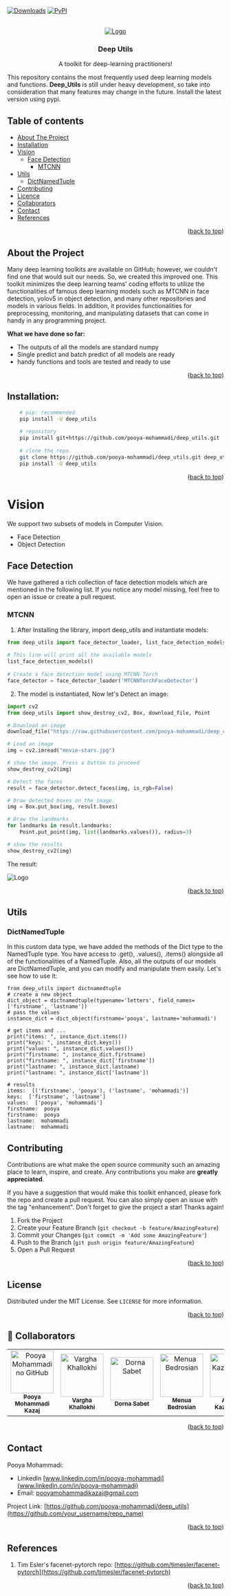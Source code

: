 [![Downloads](https://static.pepy.tech/badge/deep_utils)](https://pepy.tech/project/deep_utils) [![PyPI](https://img.shields.io/pypi/v/deep_utils.svg)](https://pypi.python.org/pypi/deep_utils)
<div id="top"></div>
<!-- PROJECT LOGO -->
<br />
<div align="center">
  <a href="https://github.com/pooya-mohammadi/deep_utils">
    <img src="https://raw.githubusercontent.com/pooya-mohammadi/deep_utils/master/images/logo/deep_utils.png" alt="Logo">
  </a>

<h3 align="center">Deep Utils</h3>

  <p align="center">
    A toolkit for deep-learning practitioners!

</div>

This repository contains the most frequently used deep learning models and functions. **Deep_Utils** is still under
heavy development, so take into consideration that many features may change in the future. Install the latest version using pypi.

## Table of contents

* [About The Project](#about-the-project)
* [Installation](#installation)
* [Vision](#vision)
    * [Face Detection](#face-detection)
        * [MTCNN](#mtcnn)
* [Utils](#utils)
  * [DictNamedTuple](#dictnametuple)
* [Contributing](#Contributing)
* [Licence](#Licence)
* [Collaborators](#Collaborators)
* [Contact](#Contact)
* [References](#references)

<p align="right">(<a href="#top">back to top</a>)</p>

## About the Project
Many deep learning toolkits are available on GitHub; however, we couldn't find one that would suit our needs.
So, we created this improved one. This toolkit minimizes the deep learning teams' coding efforts to utilize the functionalities of famous deep learning models such as MTCNN in face detection, yolov5 in object detection, and many other repositories and models in various fields. In addition, it provides functionalities for preprocessing, monitoring, and manipulating datasets that can come in handy in any programming project.

**What we have done so far:**
* The outputs of all the models are standard numpy
* Single predict and batch predict of all models are ready
* handy functions and tools are tested and ready to use

<p align="right">(<a href="#top">back to top</a>)</p>

## Installation:
```bash
    # pip: recommended
    pip install -U deep_utils
    
    # repository
    pip install git+https://github.com/pooya-mohammadi/deep_utils.git
   
    # clone the repo
    git clone https://github.com/pooya-mohammadi/deep_utils.git deep_utils
    pip install -U deep_utils 
```
<p align="right">(<a href="#top">back to top</a>)</p>

# Vision
We support two subsets of models in Computer Vision. 
* Face Detection
* Object Detection

## Face Detection

We have gathered a rich collection of face detection models which are mentioned in the following list. If you notice any model missing, feel free to open an issue or create a pull request.

### MTCNN

1. After Installing the library, import deep_utils and instantiate models:

```python
from deep_utils import face_detector_loader, list_face_detection_models
    
# This line will print all the available models 
list_face_detection_models()
   
# Create a face detection model using MTCNN-Torch
face_detector = face_detector_loader('MTCNNTorchFaceDetector')
```
2. The model is instantiated, Now let's Detect an image:

```python
import cv2
from deep_utils import show_destroy_cv2, Box, download_file, Point

# Download an image
download_file("https://raw.githubusercontent.com/pooya-mohammadi/deep_utils/master/examples/vision/data/movie-stars.jpg")

# Load an image
img = cv2.imread("movie-stars.jpg")

# show the image. Press a button to proceed
show_destroy_cv2(img)

# Detect the faces
result = face_detector.detect_faces(img, is_rgb=False)

# Draw detected boxes on the image.
img = Box.put_box(img, result.boxes)

# Draw the landmarks
for landmarks in result.landmarks:
    Point.put_point(img, list(landmarks.values()), radius=3)

# show the results
show_destroy_cv2(img)
```
The result:

<img src="https://raw.githubusercontent.com/pooya-mohammadi/deep_utils/master/examples/vision/data/movie-starts-mtccn-torch.jpg" alt="Logo" >
<p align="right">(<a href="#top">back to top</a>)</p>

## Utils


### DictNamedTuple
In this custom data type, we have added the methods of the Dict type to the NamedTuple type. You have access to .get(), .values(), .items() alongside all of the functionalities of a NamedTuple. Also, all the outputs of our models are DictNamedTuple, and you can modify and manipulate them easily. Let's see how to use it:

```
from deep_utils import dictnamedtuple
# create a new object
dict_object = dictnamedtuple(typename='letters', field_names=['firstname', 'lastname'])
# pass the values
instance_dict = dict_object(firstname='pooya', lastname='mohammadi')

# get items and ...
print("items: ", instance_dict.items())
print("keys: ", instance_dict.keys())
print("values: ", instance_dict.values())
print("firstname: ", instance_dict.firstname)
print("firstname: ", instance_dict['firstname'])
print("lastname: ", instance_dict.lastname)
print("lastname: ", instance_dict['lastname'])
```

```
# results
items:  [('firstname', 'pooya'), ('lastname', 'mohammadi')]
keys:  ['firstname', 'lastname']
values:  ['pooya', 'mohammadi']
firstname:  pooya
firstname:  pooya
lastname:  mohammadi
lastname:  mohammadi
```

<!-- CONTRIBUTING -->

## Contributing

Contributions are what make the open source community such an amazing place to learn, inspire, and create. Any contributions you make are **greatly appreciated**.

If you have a suggestion that would make this toolkit enhanced, please fork the repo and create a pull request. You can also simply open an issue with the tag "enhancement".
Don't forget to give the project a star! Thanks again!

1. Fork the Project
2. Create your Feature Branch (`git checkout -b feature/AmazingFeature`)
3. Commit your Changes (`git commit -m 'Add some AmazingFeature'`)
4. Push to the Branch (`git push origin feature/AmazingFeature`)
5. Open a Pull Request

<p align="right">(<a href="#top">back to top</a>)</p>



<!-- LICENSE -->

## License

Distributed under the MIT License. See `LICENSE` for more information.

<p align="right">(<a href="#top">back to top</a>)</p>

## 🤝 Collaborators

<table>
  <tr>
    <td align="center">
      <a href="#">
        <img src="https://avatars.githubusercontent.com/u/55460936?v=4" width="100px;" alt="Pooya Mohammadi no GitHub"/><br>
        <sub>
          <b>Pooya Mohammadi Kazaj</b>
        </sub>
      </a>
    </td>
    <td align="center">
      <a href="https://github.com/Vargha-Kh">
        <img src="https://avatars.githubusercontent.com/u/69680607?v=4" width="100px;" alt="Vargha Khallokhi"/><br>
        <sub>
          <b>Vargha Khallokhi</b>
        </sub>
      </a>
    </td>
    <td align="center">
      <a href="https://github.com/dornasabet">
        <img src="https://avatars.githubusercontent.com/u/74057278?v=4" width="100px;" alt="Dorna Sabet"/><br>
        <sub>
          <b>Dorna Sabet</b>
        </sub>
      </a>
    </td>
    <td align="center">
      <a href="https://github.com/MenuaB">
        <img src="https://avatars.githubusercontent.com/u/16352202?v=4" width="100px;" alt="Menua Bedrosian"/><br>
        <sub>
          <b>Menua Bedrosian </b>
        </sub>
      </a>
    </td>
    <td align="center">
      <a href="https://github.com/alirezakazemipour">
        <img src="https://avatars.githubusercontent.com/u/32295763?v=4" width="100px;" alt="Alireza Kazemipour"/><br>
        <sub>
          <b>Alireza Kazemipour</b>
        </sub>
      </a>
    </td>
  </tr>
</table>
<p align="right">(<a href="#top">back to top</a>)</p>

<!-- CONTACT -->
## Contact

Pooya Mohammadi:
* LinkedIn [www.linkedin.com/in/pooya-mohammadi](www.linkedin.com/in/pooya-mohammadi)
* Email: [pooyamohammadikazaj@gmail.com](pooyamohammadikazaj@gmail.com)

Project Link: [https://github.com/pooya-mohammadi/deep_utils](https://github.com/your_username/repo_name)

<p align="right">(<a href="#top">back to top</a>)</p>



## References

1. Tim Esler's facenet-pytorch
   repo: [https://github.com/timesler/facenet-pytorch](https://github.com/timesler/facenet-pytorch)

<p align="right">(<a href="#top">back to top</a>)</p>
